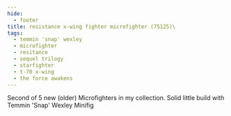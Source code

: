 ```yaml
---
hide:
  - footer
title: resistance x-wing fighter microfighter (75125)\
tags:
  - temmin 'snap' wexley
  - microfighter
  - resitance
  - sequel trilogy
  - starfighter
  - t-70 x-wing
  - the force awakens
---
```


Second of 5 new (older) Microfighters in my collection. Solid little build with Temmin 'Snap' Wexley Minifig

